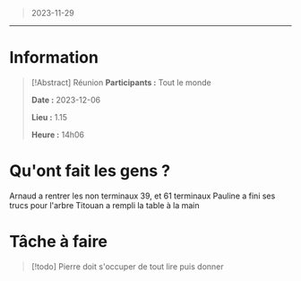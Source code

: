 > 2023-11-29

---

# Information

>[!Abstract] Réunion
>**Participants :** Tout le monde
>
>**Date :** 2023-12-06
>
>**Lieu :** 1.15
>
>**Heure :** 14h06

# Qu'ont fait les gens ?

Arnaud a rentrer les non terminaux 39, et 61 terminaux
Pauline a fini ses trucs pour l'arbre
Titouan a rempli la table à la main

# Tâche à faire

> [!todo]
> Pierre doit s'occuper de tout lire puis donner
